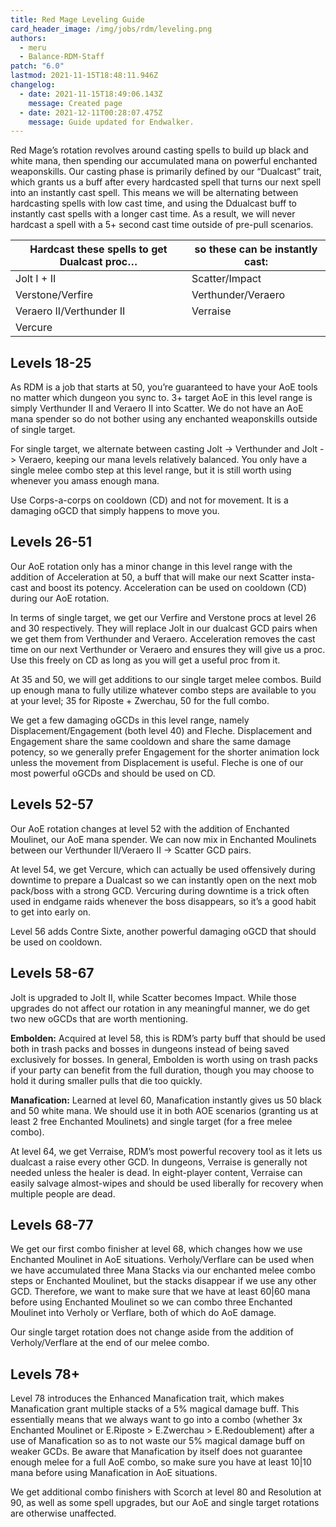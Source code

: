 ```yaml
---
title: Red Mage Leveling Guide
card_header_image: /img/jobs/rdm/leveling.png
authors:
  - meru
  - Balance-RDM-Staff
patch: "6.0"
lastmod: 2021-11-15T18:48:11.946Z
changelog:
  - date: 2021-11-15T18:49:06.143Z
    message: Created page
  - date: 2021-12-11T00:28:07.475Z
    message: Guide updated for Endwalker.
---
```

Red Mage’s rotation revolves around casting spells to build up black and white mana, then spending our accumulated mana on powerful enchanted weaponskills. Our casting phase is primarily defined by our “Dualcast” trait, which grants us a buff after every hardcasted spell that turns our next spell into an instantly cast spell. This means we will be alternating between hardcasting spells with low cast time, and using the Ddualcast buff to instantly cast spells with a longer cast time. As a result, we will never hardcast a spell with a 5+ second cast time outside of pre-pull scenarios.

| Hardcast these spells to get Dualcast proc… | so these can be instantly cast: |
| -------------------------------------------- | ------------------------------- |
| Jolt I + II | Scatter/Impact | 
| Verstone/Verfire | Verthunder/Veraero |
| Veraero II/Verthunder II | Verraise |
| Vercure |  |

## Levels 18-25

As RDM is a job that starts at 50, you’re guaranteed to have your AoE tools no matter which dungeon you sync to. 3+ target AoE in this level range is simply Verthunder II and Veraero II into Scatter. We do not have an AoE mana spender so do not bother using any enchanted weaponskills outside of single target.

For single target, we alternate between casting Jolt -> Verthunder and Jolt -> Veraero, keeping our mana levels relatively balanced. You only have a single melee combo step at this level range, but it is still worth using whenever you amass enough mana.

Use Corps-a-corps on cooldown (CD) and not for movement. It is a damaging oGCD that simply happens to move you.

## Levels 26-51

Our AoE rotation only has a minor change in this level range with the addition of Acceleration at 50, a buff that will make our next Scatter insta-cast and boost its potency. Acceleration can be used on cooldown (CD) during our AoE rotation.

In terms of single target, we get our Verfire and Verstone procs at level 26 and 30 respectively. They will replace Jolt in our dualcast GCD pairs when we get them from Verthunder and Veraero. Acceleration removes the cast time on our next Verthunder or Veraero and ensures they will give us a proc. Use this freely on CD as long as you will get a useful proc from it.

At 35 and 50, we will get additions to our single target melee combos. Build up enough mana to fully utilize whatever combo steps are available to you at your level; 35 for Riposte + Zwerchau, 50 for the full combo. 

We get a few damaging oGCDs in this level range, namely Displacement/Engagement (both level 40) and Fleche. Displacement and Engagement share the same cooldown and share the same damage potency, so we generally prefer Engagement for the shorter animation lock unless the movement from Displacement is useful. Fleche is one of our most powerful oGCDs and should be used on CD. 

## Levels 52-57

Our AoE rotation changes at level 52 with the addition of Enchanted Moulinet, our AoE mana spender. We can now mix in Enchanted Moulinets between our Verthunder II/Veraero II -> Scatter GCD pairs. 

At level 54, we get Vercure, which can actually be used offensively during downtime to prepare a Dualcast so we can instantly open on the next mob pack/boss with a strong GCD. Vercuring during downtime is a trick often used in endgame raids whenever the boss disappears, so it’s a good habit to get into early on.

Level 56 adds Contre Sixte, another powerful damaging oGCD that should be used on cooldown.

## Levels 58-67

Jolt is upgraded to Jolt II, while Scatter becomes Impact. While those upgrades do not affect our rotation in any meaningful manner, we do get two new oGCDs that are worth mentioning.

**Embolden:** Acquired at level 58, this is RDM’s party buff that should be used both in trash packs and bosses in dungeons instead of being saved exclusively for bosses. In general, Embolden is worth using on trash packs if your party can benefit from the full duration, though you may choose to hold it during smaller pulls that die too quickly. 

**Manafication:** Learned at level 60, Manafication instantly gives us 50 black and 50 white mana. We should use it in both AOE scenarios (granting us at least 2 free Enchanted Moulinets) and single target (for a free melee combo).

At level 64, we get Verraise, RDM’s most powerful recovery tool as it lets us dualcast a raise every other GCD. In dungeons, Verraise is generally not needed unless the healer is dead. In eight-player content, Verraise can easily salvage almost-wipes and should be used liberally for recovery when multiple people are dead. 

## Levels 68-77

We get our first combo finisher at level 68, which changes how we use Enchanted Moulinet in AoE situations. Verholy/Verflare can be used when we have accumulated three Mana Stacks via our enchanted melee combo steps or Enchanted Moulinet, but the stacks disappear if we use any other GCD. Therefore, we want to make sure that we have at least 60|60 mana before using Enchanted Moulinet so we can combo three Enchanted Moulinet into Verholy or Verflare, both of which do AoE damage. 

Our single target rotation does not change aside from the addition of Verholy/Verflare at the end of our melee combo. 

## Levels 78+

Level 78 introduces the Enhanced Manafication trait, which makes Manafication grant multiple stacks of a 5% magical damage buff. This essentially means that we always want to go into a combo (whether 3x Enchanted Moulinet or E.Riposte > E.Zwerchau > E.Redoublement) after a use of Manafication so as to not waste our 5% magical damage buff on weaker GCDs. Be aware that Manafication by itself does not guarantee enough melee for a full AoE combo, so make sure you have at least 10|10 mana before using Manafication in AoE situations. 

We get additional combo finishers with Scorch at level 80 and Resolution at 90, as well as some spell upgrades, but our AoE and single target rotations are otherwise unaffected. 